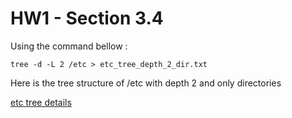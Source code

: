 # HW1 - Section 3.4


Using the command bellow :

```
tree -d -L 2 /etc > etc_tree_depth_2_dir.txt
```

Here is the tree structure of /etc with depth 2 and only directories

[etc tree details](https://github.com/alijafari79/Python_Lab/blob/main/HW1/Section_3.4/etc_tree_depth_2_dir.txt)
